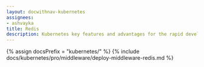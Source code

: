 ```yaml
---
layout: docwithnav-kubernetes
assignees:
- ashvayka
title: Redis
description: Kubernetes key features and advantages for the rapid development of IoT projects and applications.
---
```


{% assign docsPrefix = "kubernetes/" %}
{% include docs/kubernetes/pro/middleware/deploy-middleware-redis.md %}